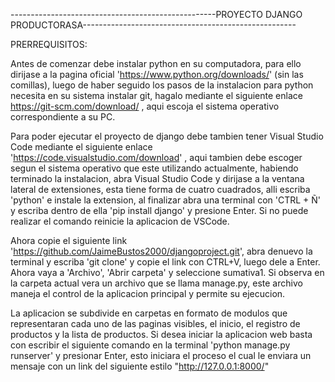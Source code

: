 ---------------------------------------------------PROYECTO DJANGO PRODUCTORASA-----------------------------------------------------

PRERREQUISITOS:

Antes de comenzar debe instalar python en su computadora, para ello dirijase a la pagina oficial 'https://www.python.org/downloads/' (sin las comillas),
luego de haber seguido los pasos de la instalacion para python necesita en su sistema instalar git, hagalo mediante el siguiente enlace
https://git-scm.com/download/ , aqui escoja el sistema operativo correspondiente a su PC.

Para poder ejecutar el proyecto de django debe tambien tener Visual Studio Code mediante el siguiente enlace
'https://code.visualstudio.com/download' , aqui tambien debe escoger segun el sistema operativo que este utilizando actualmente,
habiendo terminado la instalacion, abra Visual Studio Code y dirijase a la ventana lateral de extensiones, esta tiene forma de
cuatro cuadrados, alli escriba 'python' e instale la extension, al finalizar abra una terminal con 'CTRL + Ñ' y escriba dentro de
ella 'pip install django' y presione Enter. Si no puede realizar el comando reinicie la aplicacion de VSCode.

Ahora copie el siguiente link 'https://github.com/JaimeBustos2000/djangoproject.git', abra denuevo la terminal y escriba 'git clone'
y copie el link con CTRL+V, luego dele a Enter. Ahora vaya a 'Archivo', 'Abrir carpeta' y seleccione sumativa1. Si observa en la carpeta
actual vera un archivo que se llama manage.py, este archivo maneja el control de la aplicacion principal y permite su ejecucion.

La aplicacion se subdivide en carpetas en formato de modulos que representaran cada uno de las paginas visibles, el inicio, el
registro de productos y la lista de productos. Si desea iniciar la aplicacion web basta con escribir el siguiente comando en la terminal
'python manage.py runserver' y presionar Enter, esto iniciara el proceso el cual le enviara un mensaje con un link del siguiente estilo
"http://127.0.0.1:8000/"

